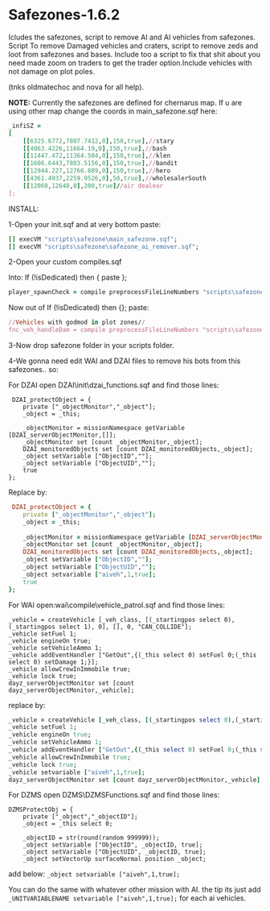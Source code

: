# Safezones-1.6.2
Icludes the safezones, script to remove AI and AI vehicles from safezones. Script To remove Damaged vehicles and craters, script to remove zeds and loot from safezones and bases. Include too a script to fix that shit about you need made zoom on traders to get the trader option.Include vehicles with not damage on plot poles. 

(tnks oldmatechoc and nova for all help).

**NOTE:** Currently the safezones are defined for chernarus map. If u are using other map change the coords in main_safezone.sqf here:
```ruby
_infiSZ =
[
    [[6325.6772,7807.7412,0],150,true],//stary
    [[4063.4226,11664.19,0],150,true],//bash
    [[11447.472,11364.504,0],150,true],//klen
    [[1606.6443,7803.5156,0],150,true],//bandit
    [[12944.227,12766.889,0],150,true],//hero
    [[4361.4937,2259.9526,0],50,true],//wholesalerSouth
    [[12060,12640,0],200,true]//air dealear
];
```





INSTALL:

1-Open your init.sqf and at very bottom paste:

```ruby
[] execVM "scripts\safezone\main_safezone.sqf";
[] execVM "scripts\safezone\safezone_ai_remover.sqf";
```
2-Open your custom compiles.sqf

Into: If (!isDedicated) then { paste };

```ruby
player_spawnCheck = compile preprocessFileLineNumbers "scripts\safezone\player_spawnCheck.sqf";//remove loot from safezones
```
Now out of If (!isDedicated) then {}; paste:
```ruby
//Vehicles with godmod in plot zones// 
fnc_veh_handleDam = compile preprocessFileLineNumbers "scripts\safezone\veh_handleDam.sqf";
```
3-Now drop safezone folder in your scripts folder.

4-We gonna need edit WAI and DZAI files to remove his bots from this safezones.. so:

For DZAI open DZAI\init\dzai_functions.sqf  and find those lines:

```
 DZAI_protectObject = {
    private ["_objectMonitor","_object"];
    _object = _this;
    
    _objectMonitor = missionNamespace getVariable [DZAI_serverObjectMonitor,[]];
    _objectMonitor set [count _objectMonitor,_object];
    DZAI_monitoredObjects set [count DZAI_monitoredObjects,_object];
    _object setVariable ["ObjectID",""];
    _object setVariable ["ObjectUID",""];    
    true
}; 
```
Replace by:
```ruby
 DZAI_protectObject = {
    private ["_objectMonitor","_object"];
    _object = _this;
    
    _objectMonitor = missionNamespace getVariable [DZAI_serverObjectMonitor,[]];
    _objectMonitor set [count _objectMonitor,_object];
    DZAI_monitoredObjects set [count DZAI_monitoredObjects,_object];
    _object setVariable ["ObjectID",""];
    _object setVariable ["ObjectUID",""];
    _object setvariable ["aiveh",1,true]; 
    true
}; 
```
For WAI open:wai\compile\vehicle_patrol.sqf  and find those lines:
```
_vehicle = createVehicle [_veh_class, [(_startingpos select 0),(_startingpos select 1), 0], [], 0, "CAN_COLLIDE"];
_vehicle setFuel 1;
_vehicle engineOn true;
_vehicle setVehicleAmmo 1;
_vehicle addEventHandler ["GetOut",{(_this select 0) setFuel 0;(_this select 0) setDamage 1;}];
_vehicle allowCrewInImmobile true; 
_vehicle lock true;
dayz_serverObjectMonitor set [count dayz_serverObjectMonitor,_vehicle];
```
replace by:
```ruby
_vehicle = createVehicle [_veh_class, [(_startingpos select 0),(_startingpos select 1), 0], [], 0, "CAN_COLLIDE"];
_vehicle setFuel 1;
_vehicle engineOn true;
_vehicle setVehicleAmmo 1;
_vehicle addEventHandler ["GetOut",{(_this select 0) setFuel 0;(_this select 0) setDamage 1;}];
_vehicle allowCrewInImmobile true; 
_vehicle lock true;
_vehicle setvariable ["aiveh",1,true]; 
dayz_serverObjectMonitor set [count dayz_serverObjectMonitor,_vehicle];
```

For DZMS open DZMS\DZMSFunctions.sqf  and find those lines:
```
DZMSProtectObj = {
    private ["_object","_objectID"];
    _object = _this select 0;
    
    _objectID = str(round(random 999999));
    _object setVariable ["ObjectID", _objectID, true];
    _object setVariable ["ObjectUID", _objectID, true];
    _object setVectorUp surfaceNormal position _object;
 ```
 add below: ```_object setvariable ["aiveh",1,true];```
 
 You can do the same with whatever other mission with AI. the tip its just add 
 ```_UNITVARIABLENAME setvariable ["aiveh",1,true];``` for each ai vehicles.

